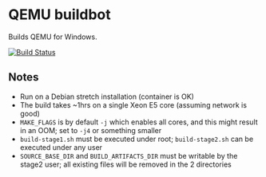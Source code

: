 # QEMU buildbot

Builds QEMU for Windows. 

[![Build Status](https://dev.azure.com/nekomimiswitch/General/_apis/build/status/qemu-buildbot?branchName=master)](https://dev.azure.com/nekomimiswitch/General/_build/latest?definitionId=88&branchName=master)

## Notes

* Run on a Debian stretch installation (container is OK)
* The build takes ~1hrs on a single Xeon E5 core (assuming network is good)
* `MAKE_FLAGS` is by default `-j` which enables all cores, and this might result in an OOM; set to `-j4` or something smaller
* `build-stage1.sh` must be executed under root; `build-stage2.sh` can be executed under any user
* `SOURCE_BASE_DIR` and `BUILD_ARTIFACTS_DIR` must be writable by the stage2 user; all existing files will be removed in the 2 directories
